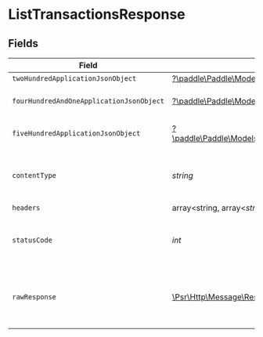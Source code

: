 # ListTransactionsResponse


## Fields

| Field                                                                                                                                                                                 | Type                                                                                                                                                                                  | Required                                                                                                                                                                              | Description                                                                                                                                                                           |
| ------------------------------------------------------------------------------------------------------------------------------------------------------------------------------------- | ------------------------------------------------------------------------------------------------------------------------------------------------------------------------------------- | ------------------------------------------------------------------------------------------------------------------------------------------------------------------------------------- | ------------------------------------------------------------------------------------------------------------------------------------------------------------------------------------- |
| `twoHundredApplicationJsonObject`                                                                                                                                                     | [?\paddle\Paddle\Models\Operations\ListTransactionsResponseBody](../../Models/Operations/ListTransactionsResponseBody.md)                                                             | :heavy_minus_sign:                                                                                                                                                                    | OK                                                                                                                                                                                    |
| `fourHundredAndOneApplicationJsonObject`                                                                                                                                              | [?\paddle\Paddle\Models\Operations\ListTransactionsTransactionsResponseBody](../../Models/Operations/ListTransactionsTransactionsResponseBody.md)                                     | :heavy_minus_sign:                                                                                                                                                                    | General error response                                                                                                                                                                |
| `fiveHundredApplicationJsonObject`                                                                                                                                                    | [?\paddle\Paddle\Models\Operations\ListTransactionsTransactionsTransactionServiceResponseBody](../../Models/Operations/ListTransactionsTransactionsTransactionServiceResponseBody.md) | :heavy_minus_sign:                                                                                                                                                                    | General error response                                                                                                                                                                |
| `contentType`                                                                                                                                                                         | *string*                                                                                                                                                                              | :heavy_check_mark:                                                                                                                                                                    | HTTP response content type for this operation                                                                                                                                         |
| `headers`                                                                                                                                                                             | array<string, array<*string*>>                                                                                                                                                        | :heavy_minus_sign:                                                                                                                                                                    | N/A                                                                                                                                                                                   |
| `statusCode`                                                                                                                                                                          | *int*                                                                                                                                                                                 | :heavy_check_mark:                                                                                                                                                                    | HTTP response status code for this operation                                                                                                                                          |
| `rawResponse`                                                                                                                                                                         | [\Psr\Http\Message\ResponseInterface](https://www.php-fig.org/psr/psr-7/#33-psrhttpmessageresponseinterface)                                                                          | :heavy_minus_sign:                                                                                                                                                                    | Raw HTTP response; suitable for custom response parsing                                                                                                                               |